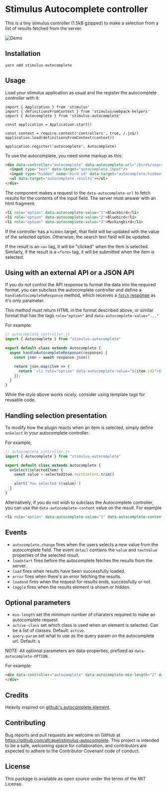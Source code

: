# Stimulus Autocomplete controller

This is a tiny stimulus controller (1.5kB gzipped) to make a selection from a
list of results fetched from the server.

![Demo](https://media.giphy.com/media/5dYbYLVX4fSbbdyN84/giphy.gif)

## Installation

`yarn add stimulus-autocomplete`

## Usage

Load your stimulus application as usual and the register the autocomplete
controller with it:

```
import { Application } from 'stimulus'
import { definitionsFromContext } from 'stimulus/webpack-helpers'
import { Autocomplete } from 'stimulus-autocomplete'

const application = Application.start()

const context = require.context('controllers', true, /.js$/)
application.load(definitionsFromContext(context))

application.register('autocomplete', Autocomplete)
```

To use the autocomplete, you need some markup as this:

```html
<div data-controller="autocomplete" data-autocomplete-url="/birds/search">
  <input type="text" data-target="autocomplete.input"/>
  <input type="hidden" name="bird_id" data-target="autocomplete.hidden"/>
  <ul data-target="autocomplete.results"></ul>
</div>
```

The component makes a request to the `data-autocomplete-url` to fetch results for
the contents of the input field. The server must answer with an html fragment:

```html
<li role="option" data-autocomplete-value="1">Blackbird</li>
<li role="option" data-autocomplete-value="2">Bluebird</li>
<li role="option" data-autocomplete-value="3">Mockingbird</li>
```

If the controller has a `hidden` target, that field will be updated with the value
of the selected option. Otherwise, the search text field will be updated.

If the result is an `<a>` tag, it will be "clicked" when the item is selected. Similarly, if the result is a `<form>` tag, it will be submitted when the item is selected.

## Using with an external API or a JSON API

If you do not control the API response to format the data into the required format,
you can subclass the autocomplete controller and define a `handleAutocompleteResponse`
method, which receives a [`fetch` response](https://developer.mozilla.org/en-US/docs/Web/API/Response) as it's only parameter.

This method must return HTML in the format described above, or similar format that
has the tags `role="option"` and `data-autocomplete-value="..."`

For example:

```js
// autocomplete_controller.js
import { Autocomplete } from "stimulus-autocomplete"

export default class extends Autocomplete {
  async handleAutocompleteResponse(response) {
    const json = await response.json()

    return json.map(item => {
      return `<li role="option" data-autocomplete-value="${item.id}">${item.name}</li>`
    });
  }
}
```

While the style above works nicely, consider using template tags for reusable code.

## Handling selection presentation

To modify how the plugin reacts when an item is selected, simply define `onSelect`
in your autocomplete controller.

For example,

```js
// autocomplete_controller.js
import { Autocomplete } from "stimulus-autocomplete"

export default class extends Autocomplete {
  onSelect(selectedItem) {
    const value = selectedItem.textContent.trim()

    alert(`You selected ${value}`)
  }
}
```

Alternatively, if you do not wish to subclass the Autocomplete controller, you can use the `data-autocomplete-content` value on the result. For example

```html
<li role="option" data-autocomplete-value="1" data-autocomplete-content="Tweet Tweet">Blackbird</li>
```

## Events

* `autocomplete.change` fires when the users selects a new value from the autocomplete
field. The event `detail` contains the `value` and `textValue` properties of the
selected result.
* `loadstart` fires before the autocomplete fetches the results from the server.
* `load` fires when results have been successfully loaded.
* `error` fires when there's an error fetching the results.
* `loadend` fires when the request for results ends, successfully or not.
* `toggle` fires when the results element is shown or hidden.

## Optional parameters

* `min-length` set the minimum number of charaters required to make an autocomplete request.
* `active-class` set which class is used when an element is selected. Can be a list of classes.  Default: `active`.
* `query-param` set what to use as the query param on the autocomplete url. Default: `q`

NOTE: All optional parameters are data-properties, prefixed as `data-autocomplete-OPTION`.

For example:

```html
<div data-controller="autocomplete" data-autocomplete-min-length="2" data-autocomplete-active-class="bg-blue-200 text-blue-800">
</div>
```

## Credits

Heavily inspired on [github's autocomplete element](https://github.com/github/auto-complete-element).

## Contributing

Bug reports and pull requests are welcome on GitHub at <https://github.com/afcapel/stimulus-autocomplete>.  This project is intended to be a safe, welcoming space for  collaboration, and contributors are expected to adhere to the  Contributor Covenant code of conduct.

## License

This package is available as open source under the terms of the MIT License.
